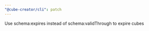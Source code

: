 ```yaml
---
"@cube-creator/cli": patch
---
```


Use schema:expires instead of schema:validThrough to expire cubes
